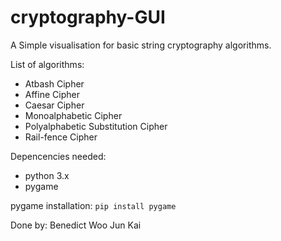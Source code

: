 # cryptography-GUI
A Simple visualisation for basic string cryptography algorithms.

List of algorithms:
* Atbash Cipher
* Affine Cipher
* Caesar Cipher
* Monoalphabetic Cipher
* Polyalphabetic Substitution Cipher
* Rail-fence Cipher

Depencencies needed:
* python 3.x
* pygame

pygame installation: `pip install pygame`


Done by: Benedict Woo Jun Kai